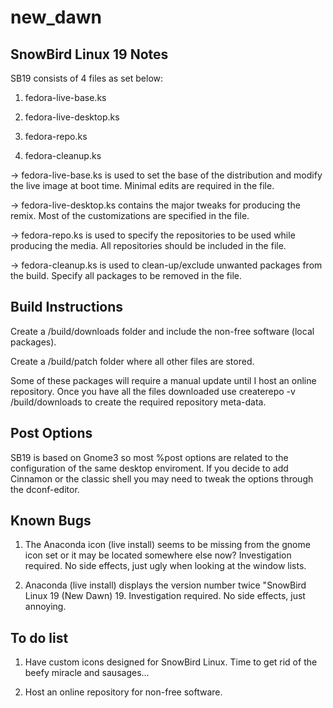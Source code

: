 new_dawn
========

## SnowBird Linux 19 Notes ##

SB19 consists of 4 files as set below:

1) fedora-live-base.ks

2) fedora-live-desktop.ks

3) fedora-repo.ks

4) fedora-cleanup.ks

-> fedora-live-base.ks is used to set the base of the distribution and modify the live image at boot time. Minimal edits are required in the file.

-> fedora-live-desktop.ks contains the major tweaks for producing the remix. Most of the customizations are specified in the file.

-> fedora-repo.ks is used to specify the repositories to be used while producing the media. All repositories should be included in the file.

-> fedora-cleanup.ks is used to clean-up/exclude unwanted packages from the build. Specify all packages to be removed in the file.


## Build Instructions ##

Create a /build/downloads folder and include the non-free software (local packages). 

Create a /build/patch folder where all other files are stored.

Some of these packages will require a manual update until I host an online repository. Once you have all the files downloaded use createrepo -v /build/downloads to create the required repository meta-data.


## Post Options ##

SB19 is based on Gnome3 so most %post options are related to the configuration of the same desktop enviroment. If you decide to add Cinnamon or the classic shell you may need to tweak the options through the dconf-editor.


## Known Bugs ##

1) The Anaconda icon (live install) seems to be missing from the gnome icon set or it may be located somewhere else now? Investigation required. No side effects, just ugly when looking at the window lists.

2) Anaconda (live install) displays the version number twice "SnowBird Linux 19 (New Dawn) 19. Investigation required. No side effects, just annoying.


## To do list ##

1) Have custom icons designed for SnowBird Linux. Time to get rid of the beefy miracle and sausages...

2) Host an online repository for non-free software.
